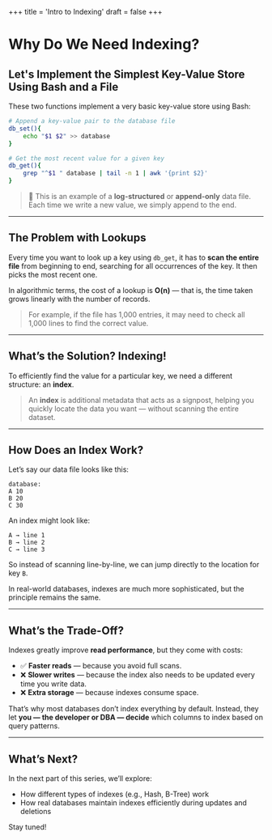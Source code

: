+++
title = 'Intro to Indexing'
draft = false
+++
# Why Do We Need Indexing?

## Let's Implement the Simplest Key-Value Store Using Bash and a File

These two functions implement a very basic key-value store using Bash:

```bash
# Append a key-value pair to the database file
db_set(){
	echo "$1 $2" >> database
}

# Get the most recent value for a given key
db_get(){
	grep "^$1 " database | tail -n 1 | awk '{print $2}'
}
```

> 📝 This is an example of a **log-structured** or **append-only** data file. Each time we write a new value, we simply append to the end.

---

## The Problem with Lookups

Every time you want to look up a key using `db_get`, it has to **scan the entire file** from beginning to end, searching for all occurrences of the key. It then picks the most recent one.

In algorithmic terms, the cost of a lookup is **O(n)** — that is, the time taken grows linearly with the number of records.

> For example, if the file has 1,000 entries, it may need to check all 1,000 lines to find the correct value.

---

## What’s the Solution? Indexing!

To efficiently find the value for a particular key, we need a different structure: an **index**.

> An **index** is additional metadata that acts as a signpost, helping you quickly locate the data you want — without scanning the entire dataset.

---

## How Does an Index Work?

Let’s say our data file looks like this:

```
database:
A 10
B 20
C 30
```

An index might look like:

```
A → line 1
B → line 2
C → line 3
```

So instead of scanning line-by-line, we can jump directly to the location for key `B`.

In real-world databases, indexes are much more sophisticated, but the principle remains the same.

---

## What’s the Trade-Off?

Indexes greatly improve **read performance**, but they come with costs:

- ✅ **Faster reads** — because you avoid full scans.
- ❌ **Slower writes** — because the index also needs to be updated every time you write data.
- ❌ **Extra storage** — because indexes consume space.

That’s why most databases don’t index everything by default. Instead, they let **you — the developer or DBA — decide** which columns to index based on query patterns.

---

## What’s Next?

In the next part of this series, we’ll explore:

- How different types of indexes (e.g., Hash, B-Tree) work
- How real databases maintain indexes efficiently during updates and deletions

Stay tuned!

